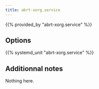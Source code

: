 ```yaml
---
title: abrt-xorg.service
---
```


{{% provided_by "abrt-xorg.service" %}}

## Options

{{% systemd_unit "abrt-xorg.service" %}}

## Additionnal notes

Nothing here.